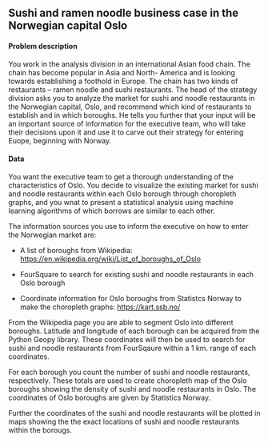 ## Sushi and ramen noodle business case in the Norwegian capital Oslo

#### Problem description
You work in the analysis division in an international Asian food chain. 
The chain has become popular in Asia and North- America and is looking towards establishing a foothold in Europe. 
The chain has two kinds of restaurants – ramen noodle and sushi restaurants. 
The head of the strategy division asks you to analyze the market for sushi and noodle restaurants in the Norwegian capital, Oslo, and recommend which kind of restaurants to establish and in which boroughs. He tells you further that your input will be an important source of information for the executive team, who will 
take their decisions upon it and use it to carve out their strategy for entering Euope, beginning with Norway. 

#### Data 
You want the executive team to get a thorough understanding of the characteristics of Oslo.  You decide to visualize the existing market for sushi and noodle 
restaurants within each Oslo borough through choropleth graphs, and you wnat to present a statistical analysis using machine learning algorithms of which borrows are similar to each other.  

The information sources you use to inform the executive on how to enter the Norwegian market are: 

- A list of boroughs from Wikipedia: https://en.wikipedia.org/wiki/List_of_boroughs_of_Oslo

- FourSquare to search for existing sushi and noodle restaurants in each Oslo borough

- Coordinate information for Oslo boroughs from Statistcs Norway to make the choropleth graphs: https://kart.ssb.no/

From the Wikipedia page you are able to segment Oslo into different boroughs. Latitude and longitude of each borough can be acquired from the Python Geopy library.
These coordinates will then be used to search for sushi and noodle restaurants from FourSqaure within a 1 km. range of each coordinates. 

For each borough you count the number of sushi and noodle restaurants, respectively. These totals are used to create choropleth map of the Oslo boroughs showing the density of sushi and noodle restaurants in Oslo. The coordinates of Oslo boroughs are given by Statistics Norway. 



Further the coordinates of the sushi and noodle restaurants will be plotted in maps showing the the exact locations of sushi and noodle restaurants within the borougs. 


